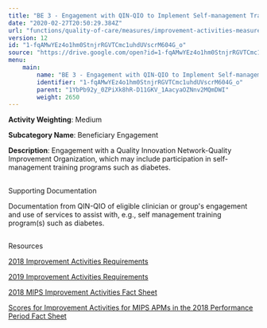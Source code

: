 ```yaml
---
title: "BE 3 - Engagement with QIN-QIO to Implement Self-management Training Programs"
date: "2020-02-27T20:50:29.384Z"
url: "functions/quality-of-care/measures/improvement-activities-measures/2018-improvement-activities/be-3-engagement-with-qin-qio-to-implement-self-management-training-programs.html"
version: 12
id: "1-fqAMwYEz4o1hm0StnjrRGVTCmc1uhdUVscrM604G_o"
source: "https://drive.google.com/open?id=1-fqAMwYEz4o1hm0StnjrRGVTCmc1uhdUVscrM604G_o"
menu:
    main:
        name: "BE 3 - Engagement with QIN-QIO to Implement Self-management Training Programs"
        identifier: "1-fqAMwYEz4o1hm0StnjrRGVTCmc1uhdUVscrM604G_o"
        parent: "1YbPb92y_0ZPiXk8hR-D11GKV_1AacyaOZNnv2MQmDWI"
        weight: 2650
---
```









**Activity Weighting**: Medium

**Subcategory Name**: Beneficiary Engagement

**Description**: Engagement with a Quality Innovation Network-Quality Improvement Organization, which may include participation in self-management training programs such as diabetes.







## 

Supporting Documentation

Documentation from QIN-QIO of eligible clinician or group's engagement and use of services to assist with, e.g., self management training program(s) such as diabetes.







## 

Resources

[2018 Improvement Activities Requirements](https://qpp.cms.gov/mips/improvement-activities?py=2018)

[2019 Improvement Activities Requirements](https://qpp.cms.gov/mips/improvement-activities?py=2019)

[2018 MIPS Improvement Activities Fact Sheet](https://qpp.cms.gov/resource/2018%20MIPS%20Improvement%20Activities%20Fact%20Sheet)

[Scores for Improvement Activities for MIPS APMs in the 2018 Performance Period Fact Sheet](https://qpp.cms.gov/resource/2018%20MIPS%20APMs%20improvement%20Activities%20scores%20fact%20sheet)

